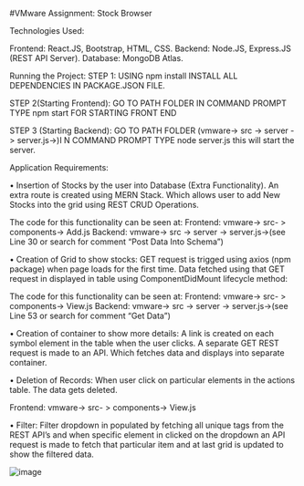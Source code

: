 

#VMware Assignment: Stock Browser

Technologies Used:

Frontend: React.JS, Bootstrap, HTML, CSS.
Backend: Node.JS, Express.JS (REST API Server).
Database: MongoDB Atlas.

Running the Project:
STEP 1:
USING npm install INSTALL ALL DEPENDENCIES IN PACKAGE.JSON FILE.

STEP 2(Starting Frontend):
GO TO PATH FOLDER IN COMMAND PROMPT TYPE npm start FOR STARTING FRONT END

STEP 3 (Starting Backend):
GO TO PATH FOLDER (vmware-> src -> server -> server.js->)I N COMMAND PROMPT TYPE node server.js this will start the server.


Application Requirements:


•	Insertion of Stocks by the user into Database (Extra Functionality).
An extra route is created using MERN Stack. Which allows user to add New Stocks into the grid using REST CRUD Operations.

The code for this functionality can be seen at:
Frontend:  vmware-> src- > components-> Add.js
Backend:   vmware-> src -> server -> server.js->(see Line 30 or search for comment “Post Data Into Schema”)





•	Creation of Grid to show stocks:
GET request is trigged using axios (npm package) when page loads for the first time. Data fetched using that GET request in displayed in table using ComponentDidMount lifecycle method:

The code for this functionality can be seen at:
Frontend:  vmware-> src- > components-> View.js
Backend:   vmware-> src -> server -> server.js->(see Line 53 or search for comment “Get Data”)

 

•	Creation of container to show more details:
A link is created on each symbol element in the table when the user clicks. A separate GET REST request is made to an API. Which fetches data and displays into separate container.
 


•	Deletion of Records:
When user click on particular elements in the actions table. The data gets deleted.

Frontend:  vmware-> src- > components-> View.js


 


•	Filter:
Filter dropdown in populated by fetching all unique tags from the REST API’s and when specific element in clicked on the dropdown an API request is made to fetch that particular item and at last grid is updated to show the filtered data.
                                


![image](https://user-images.githubusercontent.com/47805866/116134097-5d87b200-a684-11eb-9761-dc2ebef21760.png)

